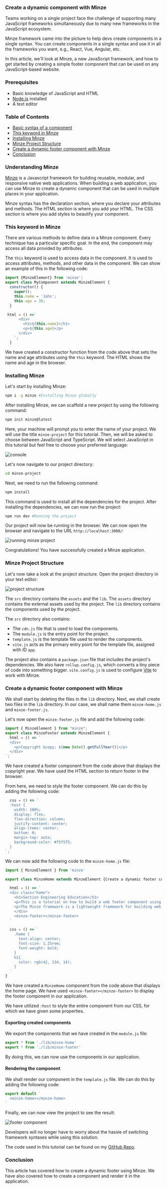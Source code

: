 ### Create a dynamic component with Minze
Teams working on a single project face the challenge of supporting many JavaScript frameworks simultaneously due to many new frameworks in the JavaScript ecosystem.

Minze framework came into the picture to help devs create components in a single syntax. You can create components in a single syntax and use it in all the frameworks you want, e.g., React, Vue, Angular, etc.

In this article, we'll look at Minze, a new JavaScript framework, and how to get started by creating a simple footer component that can be used on any JavaScript-based website.

### Prerequisites
- Basic knowledge of JavaScript and HTML
- [Node.js](https://nodejs.org/en/download/) installed
- A text editor

### Table of Contents
- [Basic syntax of a component](#basic-syntax-of-a-component)
- [This keyword in Minze](#this-keyword-in-minze)
- [Installing Minze](#installing-minze)
- [Minze Project Structure](#minze-project-structure)
- [Create a dynamic footer component with Minze](#create-a-dynamic-footer-component-with-minze)
- [Conclusion](#conclusion)

### Understanding Minze
[Minze](https://minze.dev/) is a Javascript framework for building reusable, modular, and responsive native web applications. When building a web application, you can use Minze to create a dynamic component that can be used in multiple places in your application.

Minze syntax has the declaration section, where you declare your attributes and methods. The HTML section is where you add your HTML. The CSS section is where you add styles to beautify your component.

### This keyword in Minze
There are various methods to define data in a Minze component. Every technique has a particular specific goal. In the end, the component may access all data provided by attributes.

The `this` keyword is used to access data in the component. It is used to access attributes, methods, and other data in the component. We can show an example of this in the following code:

```JavaScript
import {MinzeElement} from 'minze';
export class MyComponent extends MinzeElement {
  constructor() {
    super();
    this.name = 'John';
    this.age = 30;
  }

 html = () =>`
      <div>
        <h1>${this.name}</h1>
        <p>${this.age}</p>
      </div>
    `;
  }
```

We have created a constructor function from the code above that sets the name and age attributes using the `this` keyword. The HTML shows the name and age in the browser.

### Installing Minze
Let's start by installing Minze:

```bash
npm i -g minze #Installing Minze globally
```

After installing Minze, we can scaffold a new project by using the following command:

```bash
npm init minze@latest
```

Here, your machine will prompt you to enter the name of your project. We will use the title `minze-project` for this tutorial. Then, we will be asked to choose between JavaScript and TypeScript. We will select JavaScript in this tutorial but feel free to choose your preferred language:

![console](/engineering-education/create-a-dynamic-footer-component-with-minze/console.png)

Let's now navigate to our project directory:

```bash
cd minze-project
```

Next, we need to run the following command:

```bash
npm install
```

This command is used to install all the dependencies for the project. After installing the dependencies, we can now run the project:

```bash
npm run dev #Running the project
```

Our project will now be running in the browser. We can now open the browser and navigate to the URL `http://localhost:3000/`:

![running minze project](/engineering-education/create-a-dynamic-footer-component-with-minze/running-minze-project.png)

Congratulations! You have successfully created a Minze application.

### Minze Project Structure
Let's now take a look at the project structure. Open the project directory in your text editor:

![project structure](/engineering-education/create-a-dynamic-footer-component-with-minze/project-structure.png)

The `src` directory contains the `assets` and the `lib`. The `assets` directory contains the external assets used by the project. The `lib` directory contains the components used by the project.

The `src` directory also contains:

- The `cdn.js` file that is used to load the components.
- The `module.js` is the entry point for the project.
- `template.js` is the template file used to render the components.
- `vite.js` acts as the primary entry point for the template file, assigned with ID `app`.

The project also contains a `package.json` file that includes the project's dependencies. We also have `rollup.config.js`, which converts a tiny piece of code into something bigger. `vite.config.js` is used to configure [Vite](https://vitejs.dev/) to work with Minze.

### Create a dynamic footer component with Minze
We shall start by deleting the files in the `lib` directory. Next, we shall create two files in the `lib` directory. In our case, we shall name them `minze-home.js` and `minze-footer.js`.

Let's now open the `minze-footer.js` file and add the following code:

```JavaScript
import { MinzeElement } from "minze";
export class MinzeFooter extends MinzeElement {
  html = () => `
  <div>
    <p>Copyright &copy; ${new Date().getFullYear()}</p>
  </div>
`;
```

We have created a footer component from the code above that displays the copyright year. We have used the HTML section to return footer in the browser.

From here, we need to style the footer component. We can do this by adding the following code:

```JavaScript
  css = () => `
  :host {
    width: 100%;
    display: flex;
    flex-direction: column;
    justify-content: center;
    align-items: center;
    bottom: 0;
    margin-top: auto;
    background-color: #f5f5f5;
  }
`;
```

We can now add the following code to the `minze-home.js` file:

```JavaScript
import { MinzeElement } from 'minze'

export class MinzeHome extends MinzeElement {Create a dynamic footer component with Minze

  html = () => `
  <div class="home">
    <h1>Section Engineering Education</h1>
    <p>This is a tutorial on how to build a web footer component using the Minze framework.</p>
    <p>The Minze framework is a lightweight framework for building web components.</p>
    </div>
    <minze-footer></minze-footer>
  `

  css = () => `
    .home {
      text-align: center;
      font-size: 1.25rem;
      font-weight: bold;
    }
    h1{
      color: rgb(42, 134, 14);
    }
  `
}
```

We have created a `MinzeHome` component from the code above that displays the home page. We have used `<minze-footer></minze-footer>` to display the footer component in our application.

We have utilized `:host` to style the entire component from our CSS, for which we have given some properties.

#### Exporting created components
We export the components that we have created in the `module.js` file:

```JavaScript
export * from './lib/minze-home'
export * from './lib/minze-footer'
```

By doing this, we can now use the components in our application.

#### Rendering the component
We shall render our component in the `template.js` file. We can do this by adding the following code:

```JavaScript
export default `
  <minze-home></minze-home>
`
```

Finally, we can now view the project to see the result:

![footer component](/engineering-education/create-a-dynamic-footer-component-with-minze/footer-component.png)

Developers will no longer have to worry about the hassle of switching framework syntaxes while using this solution.

The code used in this tutorial can be found on my [GitHub Repo](https://github.com/Alicewangari/dynamic-footer-component-with-Minze).

### Conclusion
This article has covered how to create a dynamic footer using Minze. We have also covered how to create a component and render it in the application.